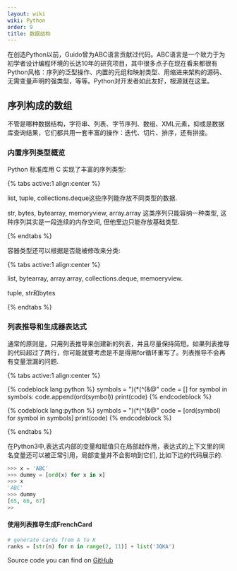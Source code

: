 ```yaml
---
layout: wiki
wiki: Python
order: 9
title: 数据结构
---
```


在创造Python以前，Guido曾为ABC语言贡献过代码。ABC语言是一个致力于为初学者设计编程环境的长达10年的研究项目，其中很多点子在现在看来都很有Python风格：序列的泛型操作、内置的元组和映射类型、用缩进来架构的源码、无需变量声明的强类型，等等。Python对开发者如此友好，根源就在这里。

<!-- more -->

## 序列构成的数组

不管是哪种数据结构，字符串、列表、字节序列、数组、XML元素，抑或是数据库查询结果，它们都共用一套丰富的操作：迭代、切片、排序，还有拼接。

### 内置序列类型概览

Python 标准库用 C 实现了丰富的序列类型:


{% tabs active:1 align:center %}

<!-- tab 容器序列 -->
list, tuple, collections.deque这些序列能存放不同类型的数据.

<!-- tab 扁平序列 -->
str, bytes, bytearray, memoryview, array.array 这类序列只能容纳一种类型, 这种序列其实是一段连续的内存空间, 但他里边只能存放基础类型.

{% endtabs %}

容器类型还可以根据是否能被修改来分类: 

{% tabs active:1 align:center %}

<!-- tab 可变序列 -->
list, bytearray, array.array, collections.deque, memoeryview.

<!-- tab 不可变序列 -->
tuple, str和bytes

{% endtabs %}

### 列表推导和生成器表达式

通常的原则是，只用列表推导来创建新的列表，并且尽量保持简短。如果列表推导的代码超过了两行，你可能就要考虑是不是得用for循环重写了。列表推导不会再有变量泄漏的问题.

{% tabs active:1 align:center %}

<!-- tab 普通方法 -->
{% codeblock lang:python %}
symbols = ")(*(^(&@"
code = []
for symbol in symbols:
	code.append(ord(symbol))
print(code)
{% endcodeblock %}

<!-- tab 列表推导 -->
{% codeblock lang:python %}
symbols = ")(*(^(&@"
code = [ord(symbol) for symbol in symbols]
print(code)
{% endcodeblock %}

{% endtabs %}

在Python3中,表达式内部的变量和赋值只在局部起作用，表达式的上下文里的同名变量还可以被正常引用，局部变量并不会影响到它们, 比如下边的代码展示的.

```python
>>> x = 'ABC'￼
>>> dummy = [ord(x) for x in x]￼
>>> x 
'ABC'
>>> dummy
[65, 66, 67]
>>
```

#### 使用列表推导生成FrenchCard

```python
# generate cards from A to K
ranks = [str(n) for n in range(2, 11)] + list('JQKA')
```

Source code you can find on [GitHub](https://github.com/zhenxiang-shawn/Fluent_Python_Code/blob/main/Chapter01_Prologue/FrenchCard.py)



